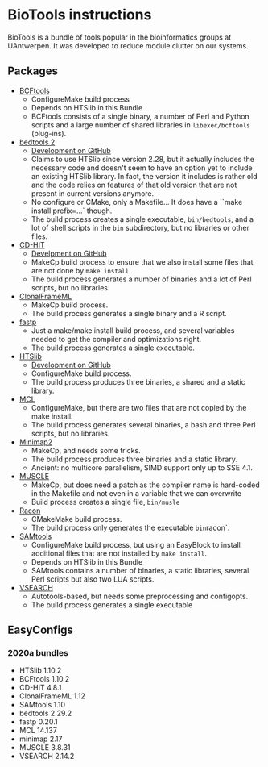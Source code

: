 # BioTools instructions

BioTools is a bundle of tools popular in the bioinformatics groups at UAntwerpen.
It was developed to reduce module clutter on our systems.

## Packages

  * [BCFtools](https://www.htslib.org/)
      * ConfigureMake build process
      * Depends on HTSlib in this Bundle
      * BCFtools consists of a single binary, a number of Perl and Python scripts
        and a large number of shared libraries in `libexec/bcftools` (plug-ins).
  * [bedtools 2](https://bedtools.readthedocs.io/en/latest/)
      * [Development on GitHub](https://github.com/arq5x/bedtools2)
      * Claims to use HTSlib since version 2.28, but it actually includes the necessary
        code and doesn't seem to have an option yet to include an existing HTSlib library.
        In fact, the version it includes is rather old and the code relies on features 
        of that old version that are not present in current versions anymore.
      * No configure or CMake, only a Makefile... It does have a ``make install prefix=...`
        though.
      * The build process creates a single executable, `bin/bedtools`, and a lot
        of shell scripts in the `bin` subdirectory, but no libraries or other files. 
  * [CD-HIT](http://weizhongli-lab.org/cd-hit/)
      * [Develpment on GitHub](https://github.com/weizhongli/cdhit)
      * MakeCp build process to ensure that we also install some files that are not
        done by `make install`.
      * The build process generates a number of binaries and a lot of Perl scripts, but no 
        libraries.
  * [ClonalFrameML](https://github.com/xavierdidelot/ClonalFrameML)
      * MakeCp build process.
      * The build process generates a single binary and a R script.
  * [fastp](https://github.com/OpenGene/fastp)
      * Just a make/make install build process, and several variables needed to get the
        compiler and optimizations right.
      * The build process generates a single executable.
  * [HTSlib](http://www.htslib.org/)
      * [Development on GitHub](https://github.com/samtools/htslib)
      * ConfigureMake build process.
      * The build process produces three binaries, a shared and a static library.
  * [MCL](http://micans.org/mcl/)
      * ConfigureMake, but there are two files that are not copied by the make install.
      * The build process generates several binaries, a bash and three Perl scripts, 
        but no libraries.
  * [Minimap2](https://github.com/lh3/minimap2)
      * MakeCp, and needs some tricks.
      * The build process produces three binaries and a static library.
      * Ancient: no multicore parallelism, SIMD support only up to SSE 4.1.
  * [MUSCLE](http://drive5.com/muscle/)
      * MakeCp, but does need a patch as the compiler name is hard-coded in the Makefile
        and not even in a variable that we can overwrite
      * Build process creates a single file, `bin/musle`
  * [Racon](https://github.com/lbcb-sci/racon)
      * CMakeMake build process.
      * The build process only generates the executable `bin`racon`.
  * [SAMtools](http://www.htslib.org/)
      * ConfigureMake build process, but using an EasyBlock to install additional
        files that are not installed by `make install`.
      * Depends on HTSlib in this Bundle
      * SAMtools contains a number of binaries, a static libraries, several Perl 
        scripts but also two LUA scripts.
  * [VSEARCH](https://github.com/torognes/vsearch)
      * Autotools-based, but needs some preprocessing and configopts.
      * The build process generates a single executable


## EasyConfigs

### 2020a bundles

 * HTSlib 1.10.2
 * BCFtools 1.10.2
 * CD-HIT 4.8.1
 * ClonalFrameML 1.12
 * SAMtools 1.10
 * bedtools 2.29.2
 * fastp 0.20.1
 * MCL 14.137
 * minimap 2.17
 * MUSCLE 3.8.31
 * VSEARCH 2.14.2




